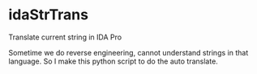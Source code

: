 idaStrTrans
===========

Translate current string in IDA Pro

Sometime we do reverse engineering, cannot understand strings in that language.
So I make this python script to do the auto translate.
